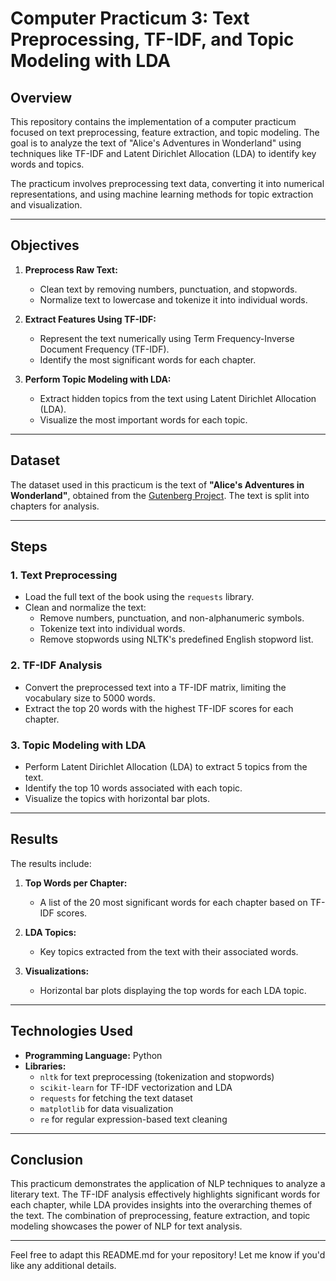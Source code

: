 # Computer Practicum 3: Text Preprocessing, TF-IDF, and Topic Modeling with LDA

## Overview

This repository contains the implementation of a computer practicum focused on text preprocessing, feature extraction, and topic modeling. The goal is to analyze the text of "Alice's Adventures in Wonderland" using techniques like TF-IDF and Latent Dirichlet Allocation (LDA) to identify key words and topics.

The practicum involves preprocessing text data, converting it into numerical representations, and using machine learning methods for topic extraction and visualization.

---

## Objectives

1. **Preprocess Raw Text:**
   - Clean text by removing numbers, punctuation, and stopwords.
   - Normalize text to lowercase and tokenize it into individual words.

2. **Extract Features Using TF-IDF:**
   - Represent the text numerically using Term Frequency-Inverse Document Frequency (TF-IDF).
   - Identify the most significant words for each chapter.

3. **Perform Topic Modeling with LDA:**
   - Extract hidden topics from the text using Latent Dirichlet Allocation (LDA).
   - Visualize the most important words for each topic.

---

## Dataset

The dataset used in this practicum is the text of **"Alice's Adventures in Wonderland"**, obtained from the [Gutenberg Project](https://www.gutenberg.org/). The text is split into chapters for analysis.

---

## Steps

### 1. Text Preprocessing
- Load the full text of the book using the `requests` library.
- Clean and normalize the text:
  - Remove numbers, punctuation, and non-alphanumeric symbols.
  - Tokenize text into individual words.
  - Remove stopwords using NLTK's predefined English stopword list.

### 2. TF-IDF Analysis
- Convert the preprocessed text into a TF-IDF matrix, limiting the vocabulary size to 5000 words.
- Extract the top 20 words with the highest TF-IDF scores for each chapter.

### 3. Topic Modeling with LDA
- Perform Latent Dirichlet Allocation (LDA) to extract 5 topics from the text.
- Identify the top 10 words associated with each topic.
- Visualize the topics with horizontal bar plots.

---

## Results

The results include:
1. **Top Words per Chapter:**  
   - A list of the 20 most significant words for each chapter based on TF-IDF scores.
   
2. **LDA Topics:**  
   - Key topics extracted from the text with their associated words.

3. **Visualizations:**  
   - Horizontal bar plots displaying the top words for each LDA topic.

---

## Technologies Used

- **Programming Language:** Python
- **Libraries:**
  - `nltk` for text preprocessing (tokenization and stopwords)
  - `scikit-learn` for TF-IDF vectorization and LDA
  - `requests` for fetching the text dataset
  - `matplotlib` for data visualization
  - `re` for regular expression-based text cleaning

---

## Conclusion

This practicum demonstrates the application of NLP techniques to analyze a literary text. The TF-IDF analysis effectively highlights significant words for each chapter, while LDA provides insights into the overarching themes of the text. The combination of preprocessing, feature extraction, and topic modeling showcases the power of NLP for text analysis.

---

Feel free to adapt this README.md for your repository! Let me know if you'd like any additional details.
